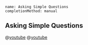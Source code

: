 ```ngMeta
name: Asking Simple Questions
completionMethod: manual
```

## Asking Simple Questions

@[youtube](XwT8xeQPbyQ)
@[youtube](mLefVAvKsRk)

